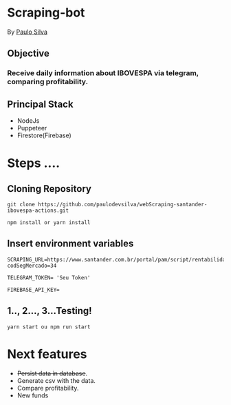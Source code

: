 # Scraping-bot

By [Paulo Silva](https://github.com/paulodevsilva)

## Objective

### Receive daily information about IBOVESPA via telegram, comparing profitability.


## Principal Stack

- NodeJs
- Puppeteer
- Firestore(Firebase)


# Steps ....

## Cloning Repository ##

```
git clone https://github.com/paulodevsilva/webScraping-santander-ibovespa-actions.git

npm install or yarn install
```


## Insert environment variables

```
SCRAPING_URL=https://www.santander.com.br/portal/pam/script/rentabilidade/RentabilidadeFundosAsset.do?codSegMercado=34

TELEGRAM_TOKEN= 'Seu Token'

FIREBASE_API_KEY=
```

## 1.., 2..., 3...Testing! ##
```
yarn start ou npm run start
```


# Next features

- <s>Persist data in database</s>.
- Generate csv with the data.
- Compare profitability.
- New funds
